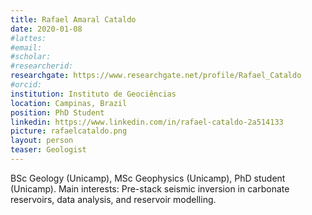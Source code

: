 ```yaml
---
title: Rafael Amaral Cataldo
date: 2020-01-08
#lattes:
#email:
#scholar:
#researcherid:
researchgate: https://www.researchgate.net/profile/Rafael_Cataldo
#orcid:
institution: Instituto de Geociências
location: Campinas, Brazil
position: PhD Student
linkedin: https://www.linkedin.com/in/rafael-cataldo-2a514133
picture: rafaelcataldo.png
layout: person
teaser: Geologist
---
```


BSc Geology (Unicamp), MSc Geophysics (Unicamp), PhD student (Unicamp). Main
interests: Pre-stack seismic inversion in carbonate reservoirs, data analysis,
and reservoir modelling.
